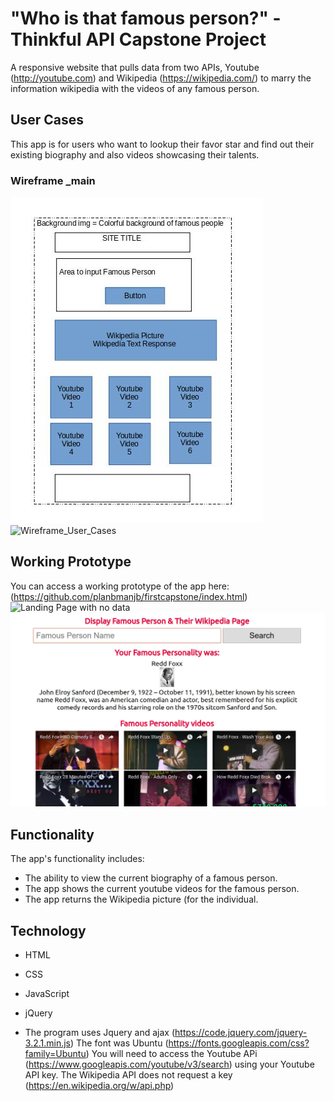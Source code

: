 # "Who is that famous person?" - Thinkful API Capstone Project
A responsive website that pulls data from two APIs, Youtube (http://youtube.com) and Wikipedia (https://wikipedia.com/) to marry the information wikipedia with the videos of any famous person.

## User Cases
This app is for users who want to lookup their favor star and find out their existing biography and also videos showcasing their talents.


### Wireframe _main
![Wireframe_Main](https://github.com/planbmanjb/firstcapstone/blob/master/wireframe-capstone1.jpg)
![Wireframe_User_Cases](https://github.com/planbmanjb/firstcapstone/blob/master/wireframe-capstone2.jpg)

## Working Prototype
You can access a working prototype of the app here:(https://github.com/planbmanjb/firstcapstone/index.html)
![Landing Page with no data](https://github.com/planbmanjb/firstcapstone/blob/master/landing-page-with-no-data.jpg)
![Landing Page with data](https://github.com/planbmanjb/firstcapstone/blob/master/landing-page-with-data.jpg)


## Functionality
The app's functionality includes:
* The ability to view the current biography of a famous person.
* The app shows the current youtube videos for the famous person.
* The app returns the Wikipedia picture (for the individual.



## Technology
* HTML
* CSS
* JavaScript
* jQuery

* The program uses Jquery and ajax (https://code.jquery.com/jquery-3.2.1.min.js)
The font was Ubuntu (https://fonts.googleapis.com/css?family=Ubuntu)
You will need to access the Youtube APi (https://www.googleapis.com/youtube/v3/search) using your Youtube API key. The Wikipedia API does not request a key (https://en.wikipedia.org/w/api.php)

